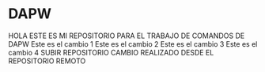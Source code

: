 # DAPW
HOLA ESTE ES MI REPOSITORIO PARA EL TRABAJO DE COMANDOS DE DAPW
Este es el cambio 1
Este es el cambio 2
Este es el cambio 3
Este es el cambio 4
SUBIR REPOSITORIO
CAMBIO REALIZADO DESDE EL REPOSITORIO REMOTO
